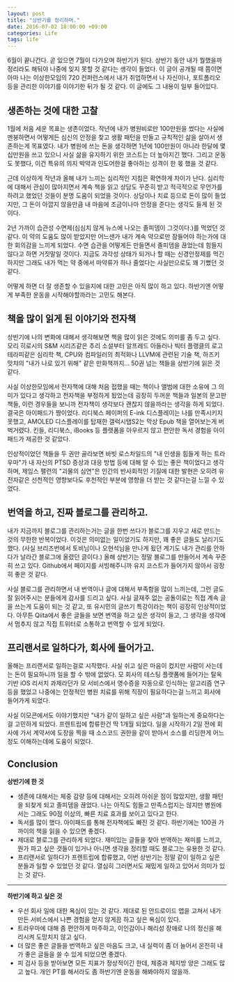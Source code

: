 ```yaml
---
layout: post
title: "상반기를 정리하며."
date: 2016-07-02 18:00:00 +09:00
categories: Life
tags: life
---
```



6월이 끝나간다. 곧 있으면 7월이 다가오며 하반기가 된다. 상반기 동안 내가 뭘했을까 정리라도 해둬야 나중에 잊지 못할 것 같다는 생각이 들었다. 이 글이 공개될 때 쯤이면 아마 나는 이상한모임의 720 컨퍼런스에서 내가 취업하면서 나 자신이나, 포트폴리오 등을 관리한 이야기를 이야기한 뒤가 될 것 같다. 이 글에도 그 내용이 일부 들어있다.

## 생존하는 것에 대한 고찰

1월에 처음 세운 목표는 생존이었다. 작년에 내가 병원비로만 100만원을 썼다는 사실에 멘붕하면서 어떻게든 심신의 안정을 찾고 생활 패턴을 만들고 규칙적인 삶을 살아서 생존하는게 목표였다. 내가 병원에 쓰는 돈을 생각하면 1년에 100만원이 아니라 한달에 몇십만원을 쓰고 있으니 사실 삶을 유지하기 위한 코스트는 더 높아지긴 했다. 그리고 운동도 못했다, 이건 특유의 의지 박약과 인도어한걸 좋아하는 성격이 한 몫 했을 것 같다.

근데 이상하게 작년과 올해 내가 느끼는 심리적인 지침은 확연하게 차이가 난다. 심리학에 대해서 관심이 많아지면서 계속 책을 읽고 상담도 꾸준히 받고 적극적으로 무언가를 하려고 했었던 것들이 분명 도움이 되었을 것이다. 상담이나 치료 등으로 돈이 많이 들었지만, 그 돈이 아깝지 않을만큼 내 마음에 조금이나마 안정을 준다는 생각도 들게 된 것이다.

2년 가까이 습관성 수면제(심심치 않게 뉴스에 나오는 졸피뎀이 그것이다.)를 먹었던 것 같다. 이 약의 도움도 많이 받았지만 어느샌가 내가 계속 약으로만 잠들어야 하는가에 대한 회의감을 느끼게 되었다. 수면 습관을 어떻게든 만들면서 졸피뎀을 끊었는데 힘들지 않다고 하면 거짓말일 것이다. 지금도 과각성 상태가 되거나 할 때는 신경안정제를 먹긴 하지만 그래도 내가 먹는 약 중에서 마약류가 하나 줄었다는 사실만으로도 꽤 기뻤던 것 같다.

어떻게 하면 더 잘 생존할 수 있을지에 대한 고민은 아직 많이 하고 있다. 하반기엔 어떻게 부족한 운동을 시작해야할까라는 고민도 해본다.

## 책을 많이 읽게 된 이야기와 전자책

상반기에 나의 변화에 대해서 생각해보면 책을 많이 읽은 것에도 의미를 좀 두고 싶다. 모리 히로시의 S&M 시리즈같은 추리 소설부터 알프레드 아들러나 빅터 플랭클의 로고테라피같은 심리학 책, CPU와 컴파일러의 최적화나 LLVM에 관련된 기술 책, 하즈키 맛챠의 "내가 나로 있기 위해" 같은 만화책까지… 50권 넘는 책들을 상반기에 읽은 것 같다.

사실 이상한모임에서 전자책에 대해 처음 접했을 때는 책이나 앨범에 대한 소유에 그 의미가 있다고 생각하고 전자책을 부정하게 됬었는데 굉장히 두꺼운 책들과 일본의 문고판 책들, 이런 경우들을 보니까 전자책이 생각보다 괜찮지 않을까라는 생각을 하게 되었다. 결국은 아이패드가 짱이었다. 리디북스 페이퍼의 E-ink 디스플레이는 나를 만족시키지 못했고, AMOLED 디스플레이를 탑재한 갤럭시탭S2는 막상 Epub 책을 열어보는게 버벅거렸다. 킨들, 리디북스, iBooks 등 플랫폼을 아우르지 않고 편안한 독서 경험을 아이패드가 제공한 것 같았다.

인상적이었던 책들을 두 권만 골라보면 바빗 로스차일드의 "내 인생을 힘들게 하는 트라우마"가 내 자신의 PTSD 증상과 대응 방법 등에 대해 알 수 있는 좋은 책이었다고 생각하며, 제임스 팰런의 "괴물의 심연"은 인간의 반사회적인 기질에 대한 발현은 오히려 유전자같은 선천적인 영향보다도 후천적인 부분에 영향을 더 받는 것 같다는걸 느낄 수 있었다.

## 번역을 하고, 진짜 블로그를 관리하고.

내가 지금까지 블로그를 관리하는거는 글을 한번 쓰다가 블로그를 지우고 새로 만드는 것의 무한한 반복이었다. 이것은 의미없는 일이었기도 하지만, 꽤 좋은 글들도 날리기도 했다. (사실 브리즈번에서 토비님이나 오현석님을 만나게 됬던 계기도 내가 관리를 안하다가 날라간 블로그에 올렸던 글이다.) 올해 상반기는 정말 블로그를 만들어서 계속 꾸준히 쓰고 있다. Github에서 페이지를 서빙해주니까 유지 코스트가 들어가지 않아서 굉장히 좋은 것 같다.

사실 블로그를 관리하면서 내 번역이나 글에 대해서 부족함을 많이 느끼는데, 그런 글도 잘 읽어주시는 분들에게 감사를 드리고 싶다. 사실 글재주 없는 공돌이로는 직접 계속 글을 쓰는게 도움이 되는 것 같고, 또 유시민의 글쓰기 특강이라는 책이 굉장히 인상적이었다. 아무튼 Qiita에서 좋은 글들을 보면 번역을 하고 싶은 생각이 들고, 그 생각을 생각에서 멈추지 않고 직접 트위터로 소통하고 번역할 수 있게 되었다.

## 프리랜서로 일하다가, 회사에 들어가고.

올해는 프리랜서로 일하는걸로 시작했다. 사실 쉬고 싶은 마음이 컸지만 사람이 사는데는 돈이 필요하니까 일을 할 수 밖에 없었다. 모 회사의 테스팅 플랫폼에 들어가는 탈옥 기반 iOS 리서치 과제라던가 모 서비스에서 영수증을 자동으로 인식하는 알고리즘 연구 등을 했었고 나중에는 안정적인 병원 치료를 위해 직장이 필요하다는걸 느끼고 회사에 들어가게 되었다.

사실 이모콘에서도 이야기했지만 "내가 같이 일하고 싶은 사람"과 일하는게 중요하다는걸 고민하게 되었다. 프렌트립에 합류한건 딱 1개월 되었다. 일을 시작하기 2일 전에 회사에 가서 계약서에 도장을 찍을 때 소스코드 권한을 같이 받아서 소스를 리딩한게 어느 정도 이해하는데에 도움이 되었다.

## Conclusion

**상반기에 한 것**

- 생존에 대해서는 체중 감량 등에 대해서는 오히려 아쉬운 점이 많았지만, 생활 패턴을 되찾게 되고 졸피뎀을 끊었다. 나는 아직도 힘들고 만족스럽지는 않지만 병원에서는 그래도 90점 이상의, 빠른 치료 효과를 보이고 있다고 한다.
- 독서를 많이 했다. 아이패드를 통해 전자책에도 빠진 것 같다. 하반기에는 100권 가까이의 책을 읽을 수 있으면 좋겠다.
- 제대로 블로그를 관리하게 되었다. 재미있는 글들을 찾아 번역하는 재미를 느끼고, 뭔가 파고 싶은 것들이 있거나 아니면 생각을 정리할 때도 블로그는 유용한 것 같다.
- 프리랜서로 일하다가 프렌트립에 합류했고, 이번 상반기는 정말 같이 일하고 싶은 분들과 일할 수 있었던 것 같다. 열심히 그러면서도 재밌게 일하고 있어서 의미가 있는 것 같다.

****

**하반기에 하고 싶은 것**

- 우선 회사 일에 대한 욕심이 있는 것 같다. 제대로 된 안드로이드 앱을 고쳐서 내가 만든 서비스에서 나쁜 경험을 얻지 않게끔 하고 싶은 욕심이 있다.
- 트라우마에 대해 좀 편안하게 마주하고, 이인감이나 해리성 장애로 나의 정신을 해리시켜 도망치지 않고 싶다.
- 더 많은 좋은 글들을 번역하고 싶은 마음도 크고, 내 실력이 좀 더 늘어서 온전히 내가 좋은 글들을 쓸 수 있게 되었으면 좋겠다.
- 피 검사 등을 받아보면 모든 지표가 정상적이긴 한데, 체중과 체지방 양은 그래도 많고 높다. 개인 PT를 해서라도 좀 하반기엔 운동을 해봐야하지 않을까.
